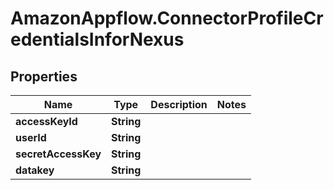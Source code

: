 # AmazonAppflow.ConnectorProfileCredentialsInforNexus

## Properties

Name | Type | Description | Notes
------------ | ------------- | ------------- | -------------
**accessKeyId** | **String** |  | 
**userId** | **String** |  | 
**secretAccessKey** | **String** |  | 
**datakey** | **String** |  | 



